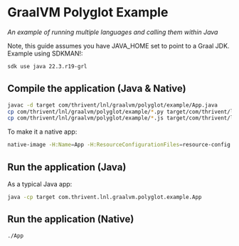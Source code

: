 # GraalVM Polyglot Example
_An example of running multiple languages and calling them within Java_

Note, this guide assumes you have JAVA_HOME set to point to a Graal JDK.  Example using SDKMAN!:
```bash
sdk use java 22.3.r19-grl 
```

## Compile the application (Java & Native)
```bash
javac -d target com/thrivent/lnl/graalvm/polyglot/example/App.java
cp com/thrivent/lnl/graalvm/polyglot/example/*.py target/com/thrivent/lnl/graalvm/polyglot/example
cp com/thrivent/lnl/graalvm/polyglot/example/*.js target/com/thrivent/lnl/graalvm/polyglot/example
```

To make it a native app:
```bash
native-image -H:Name=App -H:ResourceConfigurationFiles=resource-config.json --language:python --language:js -cp ./target com.thrivent.lnl.graalvm.polyglot.example.App
```

## Run the application (Java)
As a typical Java app:
``` bash
java -cp target com.thrivent.lnl.graalvm.polyglot.example.App
```

## Run the application (Native)
```bash
./App
```